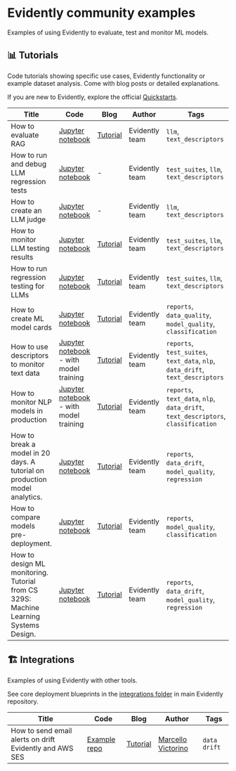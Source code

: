 # Evidently community examples

Examples of using Evidently to evaluate, test and monitor ML models.

## 📊 Tutorials 

Code tutorials showing specific use cases, Evidently functionality or example dataset analysis. Come with blog posts or detailed explanations. 

If you are new to Evidently, explore the official [Quickstarts](https://docs.evidentlyai.com/get-started).

Title | Code | Blog | Author | Tags 
--- | --- | --- | --- | --- 
How to evaluate RAG | [Jupyter notebook](tutorials/rag_metrics.ipynb) |  [Tutorial](https://docs.evidentlyai.com/examples/LLM_rag_evals) | Evidently team | `llm`, `text_descriptors`
How to run and debug LLM regression tests | [Jupyter notebook](tutorials/Regression_testing_with_debugging_updated.ipynb) |  - | Evidently team | `test_suites`, `llm`, `text_descriptors`
How to create an LLM judge | [Jupyter notebook](tutorials/LLM_as_a_judge_tutorial_updated.ipynb) |  - | Evidently team |  `llm`, `text_descriptors`
How to monitor LLM testing results | [Jupyter notebook](tutorials/How_to_track_regression_testing_results.ipynb) |   [Tutorial](https://www.evidentlyai.com/blog/llm-testing-tutorial) | Evidently team | `test_suites`, `llm`, `text_descriptors`
How to run regression testing for LLMs | [Jupyter notebook](tutorials/How_to_run_regression_testing_for_LLMs.ipynb) |  [Tutorial](https://www.evidentlyai.com/blog/llm-regression-testing-tutorial) | Evidently team | `test_suites`, `llm`, `text_descriptors`
How to create ML model cards |[Jupyter notebook](tutorials/How_to_create_an_ML_model_card.ipynb) | [Tutorial](https://www.evidentlyai.com/blog/ml-model-card-tutorial) | Evidently team | `reports`, `data_quality`, `model_quality`, `classification`
How to use descriptors to monitor text data | [Jupyter notebook](tutorials/How_to_add_a_custom_text_descriptor.ipynb) - with model training | [Tutorial](https://www.evidentlyai.com/blog/unstructured-data-monitoring)|  Evidently team | `reports`, `test_suites`, `text_data`, `nlp`, `data_drift`, `text_descriptors`
How to monitor NLP models in production | [Jupyter notebook](https://github.com/evidentlyai/community-examples/blob/main/tutorials/NLP_monitoring_tutorial.ipynb) - with model training | [Tutorial](https://www.evidentlyai.com/blog/tutorial-detecting-drift-in-text-data) |  Evidently team | `reports`, `text_data`, `nlp`, `data_drift`, `text_descriptors`,  `classification`
How to break a model in 20 days. A tutorial on production model analytics. |[Jupyter notebook](tutorials/bicycle_demand_monitoring.ipynb) | [Tutorial](https://www.evidentlyai.com/blog/tutorial-1-model-analytics-in-production) | Evidently team | `reports`, `data_drift`, `model_quality`, `regression`
How to compare models pre-deployment. |[Jupyter notebook](tutorials/ibm_hr_attrition_model_validation.ipynb) | [Tutorial](https://www.evidentlyai.com/blog/tutorial-2-model-evaluation-hr-attrition) | Evidently team | `reports`, `model_quality`, `classification`
How to design ML monitoring. Tutorial from CS 329S: Machine Learning Systems Design.| [Jupyter notebook](tutorials/bicycle_demand_monitoring_setup.ipynb) | [Tutorial](https://www.evidentlyai.com/blog/tutorial-evidently-ml-monitoring-cs329s) | Evidently team | `reports`, `data_drift`, `model_quality`, `regression`

## 🏗️ Integrations

Examples of using Evidently with other tools.

See core deployment blueprints in the [integrations folder](https://github.com/evidentlyai/evidently/tree/main/examples/integrations) in main Evidently repository.

Title | Code | Blog | Author | Tags 
--- | --- | --- | --- | --- 
How to send email alerts on drift Evidently and AWS SES |[Example repo](https://github.com/evidentlyai/aws_alerting) |  [Tutorial](https://www.evidentlyai.com/blog/ml-monitoring-with-email-alerts-tutorial) |  [Marcello Victorino](https://www.github.com/marcellovictorino) | `data drift`
